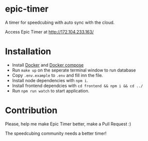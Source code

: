 # epic-timer
A timer for speedcubing with auto sync with the cloud.

Access Epic Timer at <http://172.104.233.163/>

# Installation
- Install [Docker](https://docs.docker.com/get-docker/) and [Docker compose](https://docs.docker.com/compose/)
- Run `make up` on the seperate terminal window to run database
- Copy `.env.example` to `.env` and fill inn the file.
- Install node dependencies with `npm i`.
- Install frontend dependcies with `cd frontend && npm i && cd ../`
- Run `npm run watch` to start application.

# Contribution 
Please, help me make Epic Timer better, make a Pull Request :)

The speedcubing community needs a better timer!
